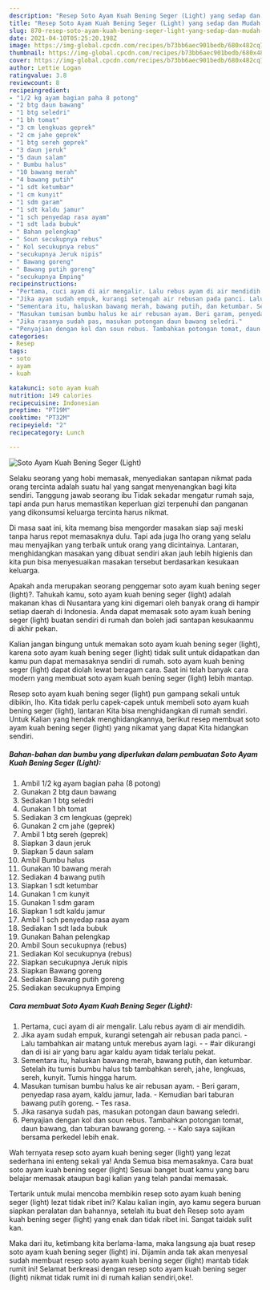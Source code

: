 ```yaml
---
description: "Resep Soto Ayam Kuah Bening Seger (Light) yang sedap dan Mudah Dibuat"
title: "Resep Soto Ayam Kuah Bening Seger (Light) yang sedap dan Mudah Dibuat"
slug: 870-resep-soto-ayam-kuah-bening-seger-light-yang-sedap-dan-mudah-dibuat
date: 2021-04-10T05:25:20.198Z
image: https://img-global.cpcdn.com/recipes/b73bb6aec901bedb/680x482cq70/soto-ayam-kuah-bening-seger-light-foto-resep-utama.jpg
thumbnail: https://img-global.cpcdn.com/recipes/b73bb6aec901bedb/680x482cq70/soto-ayam-kuah-bening-seger-light-foto-resep-utama.jpg
cover: https://img-global.cpcdn.com/recipes/b73bb6aec901bedb/680x482cq70/soto-ayam-kuah-bening-seger-light-foto-resep-utama.jpg
author: Lettie Logan
ratingvalue: 3.8
reviewcount: 8
recipeingredient:
- "1/2 kg ayam bagian paha 8 potong"
- "2 btg daun bawang"
- "1 btg seledri"
- "1 bh tomat"
- "3 cm lengkuas geprek"
- "2 cm jahe geprek"
- "1 btg sereh geprek"
- "3 daun jeruk"
- "5 daun salam"
- " Bumbu halus"
- "10 bawang merah"
- "4 bawang putih"
- "1 sdt ketumbar"
- "1 cm kunyit"
- "1 sdm garam"
- "1 sdt kaldu jamur"
- "1 sch penyedap rasa ayam"
- "1 sdt lada bubuk"
- " Bahan pelengkap"
- " Soun secukupnya rebus"
- " Kol secukupnya rebus"
- "secukupnya Jeruk nipis"
- " Bawang goreng"
- " Bawang putih goreng"
- "secukupnya Emping"
recipeinstructions:
- "Pertama, cuci ayam di air mengalir. Lalu rebus ayam di air mendidih."
- "Jika ayam sudah empuk, kurangi setengah air rebusan pada panci. Lalu tambahkan air matang untuk merebus ayam lagi.  #air dikurangi dan di isi air yang baru agar kaldu ayam tidak terlalu pekat."
- "Sementara itu, haluskan bawang merah, bawang putih, dan ketumbar. Setelah itu tumis bumbu halus tsb tambahkan sereh, jahe, lengkuas, sereh, kunyit. Tumis hingga harum."
- "Masukan tumisan bumbu halus ke air rebusan ayam. Beri garam, penyedap rasa ayam, kaldu jamur, lada. Kemudian bari taburan bawang putih goreng. Tes rasa."
- "Jika rasanya sudah pas, masukan potongan daun bawang seledri."
- "Penyajian dengan kol dan soun rebus. Tambahkan potongan tomat, daun bawang, dan taburan bawang goreng.  Kalo saya sajikan bersama perkedel lebih enak."
categories:
- Resep
tags:
- soto
- ayam
- kuah

katakunci: soto ayam kuah 
nutrition: 149 calories
recipecuisine: Indonesian
preptime: "PT19M"
cooktime: "PT32M"
recipeyield: "2"
recipecategory: Lunch

---
```



![Soto Ayam Kuah Bening Seger (Light)](https://img-global.cpcdn.com/recipes/b73bb6aec901bedb/680x482cq70/soto-ayam-kuah-bening-seger-light-foto-resep-utama.jpg)

Selaku seorang yang hobi memasak, menyediakan santapan nikmat pada orang tercinta adalah suatu hal yang sangat menyenangkan bagi kita sendiri. Tanggung jawab seorang ibu Tidak sekadar mengatur rumah saja, tapi anda pun harus memastikan keperluan gizi terpenuhi dan panganan yang dikonsumsi keluarga tercinta harus nikmat.

Di masa  saat ini, kita memang bisa mengorder masakan siap saji meski tanpa harus repot memasaknya dulu. Tapi ada juga lho orang yang selalu mau menyajikan yang terbaik untuk orang yang dicintainya. Lantaran, menghidangkan masakan yang dibuat sendiri akan jauh lebih higienis dan kita pun bisa menyesuaikan masakan tersebut berdasarkan kesukaan keluarga. 



Apakah anda merupakan seorang penggemar soto ayam kuah bening seger (light)?. Tahukah kamu, soto ayam kuah bening seger (light) adalah makanan khas di Nusantara yang kini digemari oleh banyak orang di hampir setiap daerah di Indonesia. Anda dapat memasak soto ayam kuah bening seger (light) buatan sendiri di rumah dan boleh jadi santapan kesukaanmu di akhir pekan.

Kalian jangan bingung untuk memakan soto ayam kuah bening seger (light), karena soto ayam kuah bening seger (light) tidak sulit untuk didapatkan dan kamu pun dapat memasaknya sendiri di rumah. soto ayam kuah bening seger (light) dapat diolah lewat beragam cara. Saat ini telah banyak cara modern yang membuat soto ayam kuah bening seger (light) lebih mantap.

Resep soto ayam kuah bening seger (light) pun gampang sekali untuk dibikin, lho. Kita tidak perlu capek-capek untuk membeli soto ayam kuah bening seger (light), lantaran Kita bisa menghidangkan di rumah sendiri. Untuk Kalian yang hendak menghidangkannya, berikut resep membuat soto ayam kuah bening seger (light) yang nikamat yang dapat Kita hidangkan sendiri.

<!--inarticleads1-->

##### Bahan-bahan dan bumbu yang diperlukan dalam pembuatan Soto Ayam Kuah Bening Seger (Light):

1. Ambil 1/2 kg ayam bagian paha (8 potong)
1. Gunakan 2 btg daun bawang
1. Sediakan 1 btg seledri
1. Gunakan 1 bh tomat
1. Sediakan 3 cm lengkuas (geprek)
1. Gunakan 2 cm jahe (geprek)
1. Ambil 1 btg sereh (geprek)
1. Siapkan 3 daun jeruk
1. Siapkan 5 daun salam
1. Ambil  Bumbu halus
1. Gunakan 10 bawang merah
1. Sediakan 4 bawang putih
1. Siapkan 1 sdt ketumbar
1. Gunakan 1 cm kunyit
1. Gunakan 1 sdm garam
1. Siapkan 1 sdt kaldu jamur
1. Ambil 1 sch penyedap rasa ayam
1. Sediakan 1 sdt lada bubuk
1. Gunakan  Bahan pelengkap
1. Ambil  Soun secukupnya (rebus)
1. Sediakan  Kol secukupnya (rebus)
1. Siapkan secukupnya Jeruk nipis
1. Siapkan  Bawang goreng
1. Sediakan  Bawang putih goreng
1. Sediakan secukupnya Emping




<!--inarticleads2-->

##### Cara membuat Soto Ayam Kuah Bening Seger (Light):

1. Pertama, cuci ayam di air mengalir. Lalu rebus ayam di air mendidih.
1. Jika ayam sudah empuk, kurangi setengah air rebusan pada panci. - Lalu tambahkan air matang untuk merebus ayam lagi. -  - #air dikurangi dan di isi air yang baru agar kaldu ayam tidak terlalu pekat.
1. Sementara itu, haluskan bawang merah, bawang putih, dan ketumbar. Setelah itu tumis bumbu halus tsb tambahkan sereh, jahe, lengkuas, sereh, kunyit. Tumis hingga harum.
1. Masukan tumisan bumbu halus ke air rebusan ayam. - Beri garam, penyedap rasa ayam, kaldu jamur, lada. - Kemudian bari taburan bawang putih goreng. - Tes rasa.
1. Jika rasanya sudah pas, masukan potongan daun bawang seledri.
1. Penyajian dengan kol dan soun rebus. Tambahkan potongan tomat, daun bawang, dan taburan bawang goreng. -  - Kalo saya sajikan bersama perkedel lebih enak.




Wah ternyata resep soto ayam kuah bening seger (light) yang lezat sederhana ini enteng sekali ya! Anda Semua bisa memasaknya. Cara buat soto ayam kuah bening seger (light) Sesuai banget buat kamu yang baru belajar memasak ataupun bagi kalian yang telah pandai memasak.

Tertarik untuk mulai mencoba membikin resep soto ayam kuah bening seger (light) lezat tidak ribet ini? Kalau kalian ingin, ayo kamu segera buruan siapkan peralatan dan bahannya, setelah itu buat deh Resep soto ayam kuah bening seger (light) yang enak dan tidak ribet ini. Sangat taidak sulit kan. 

Maka dari itu, ketimbang kita berlama-lama, maka langsung aja buat resep soto ayam kuah bening seger (light) ini. Dijamin anda tak akan menyesal sudah membuat resep soto ayam kuah bening seger (light) mantab tidak rumit ini! Selamat berkreasi dengan resep soto ayam kuah bening seger (light) nikmat tidak rumit ini di rumah kalian sendiri,oke!.

